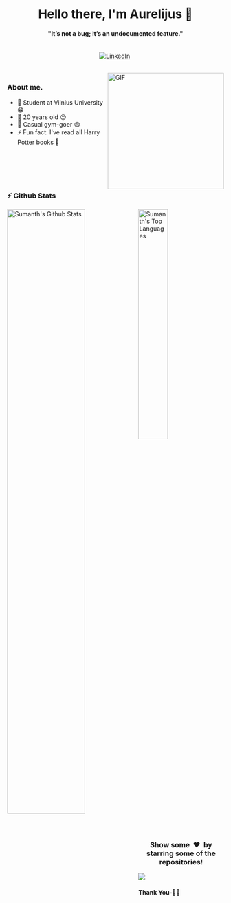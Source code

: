 <p>
  <h1 align="center"><b>Hello there, I'm Aurelijus 👋</b></h1>
</p>

<p>
  <h4 align="center"><b>"It’s not a bug; it’s an undocumented feature."</b></h4>
</p>

<p align="center">
<br>
<a href="https://www.linkedin.com/in/aurelijus-lukšas-719b77298/"><img src="https://img.shields.io/badge/linkedin-%230077B5.svg?&style=for-the-badge&logo=linkedin&logoColor=white" alt="LinkedIn" /></a>&nbsp;
</p>

<br>

<img align="right" height="270px" alt="GIF" src="https://i.pinimg.com/originals/e4/26/70/e426702edf874b181aced1e2fa5c6cde.gif" />

### About me.
- 🔭 Student at Vilnius University :grin:
- 👯 20 years old :wink:
- 💬 Casual gym-goer :smile: 
- ⚡ Fun fact: I've read all Harry Potter books :raised_hands:



<br>

<br>
<br>
<br>


### :zap: Github Stats

  <img align="left" src="https://github-readme-stats.vercel.app/api?username=AurelijusLuksas&show_icons=true&title_color=fff&icon_color=79ff97&text_color=efefef&bg_color=24292e" alt="Sumanth's Github Stats" width="60%">
  
<img src="https://github-readme-stats.sumanth-talluri.vercel.app/api/top-langs/?username=AurelijusLuksas&show_icons=true&hide_border=true&theme=radical" width="37%" alt="Sumanth's Top Languages">




<div align="center">
<h3 align="center">Show some &nbsp;❤️&nbsp; by starring some of the repositories!</h3>
</div><img src="https://github.com/punitkmryh/punitkmryh/blob/master/wave.svg" />


#### Thank You-🙏🏼
